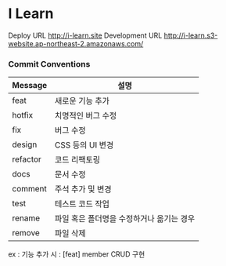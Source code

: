# I Learn
Deploy URL
http://i-learn.site
Development URL
http://i-learn.s3-website.ap-northeast-2.amazonaws.com/
### Commit Conventions

| Message | 설명 |
| ------- | --- |
| feat | 새로운 기능 추가  |
| hotfix | 치명적인 버그 수정  |
| fix | 버그 수정 |
| design | CSS 등의 UI 변경 |
| refactor | 코드 리팩토링 |
| docs | 문서 수정 |
| comment | 주석 추가 및 변경 |
| test | 테스트 코드 작업 |
| rename | 파일 혹은 폴더명을 수정하거나 옮기는 경우 |
| remove | 파일 삭제 |

ex : 기능 추가 시 : [feat] member CRUD 구현 
